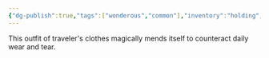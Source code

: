 ```yaml
---
{"dg-publish":true,"tags":["wonderous","common"],"inventory":"holding","permalink":"/campaigns/a-dance-of-matter/items/clothes-of-mending/","dgPassFrontmatter":true}
---
```


This outfit of traveler's clothes magically mends itself to counteract daily wear and tear.
